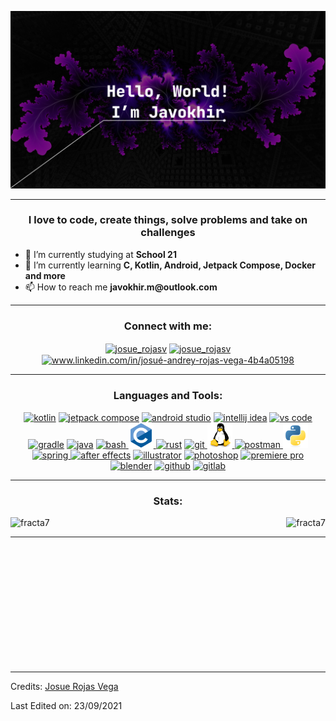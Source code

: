 ![Welcome to my profile](bg.png)

<!-- ABOUT YOU -->

<hr>
<h3 align="center">I love to code, create things, solve problems and take on challenges</h3>
  <ul>
    <li>🔭 I’m currently studying at <strong>School 21</strong></li>
    <li>🌱 I’m currently learning <strong>C, Kotlin, Android, Jetpack Compose, Docker and more</strong></li>
    <li>📫 How to reach me <strong>javokhir.m@outlook.com</strong></li>
  </ul>

<!-- CONNECTION -->

<hr>  
<h3 align="center">Connect with me:</h3>
<p align="center">
<a href="https://t.me/fracta7" target="blank"><img align="center" src="https://go-skill-icons.vercel.app/api/icons?i=telegram" alt="josue_rojasv" height="30" width="40" /></a>
  <a href="https://instagram.com/fracta7_" target="blank"><img align="center" src="https://raw.githubusercontent.com/rahuldkjain/github-profile-readme-generator/master/src/images/icons/Social/instagram.svg" alt="josue_rojasv" height="30" width="40" /></a>
<a href="https://linkedin.com/in/javokhir-matnazarov-045a35193" target="blank"><img align="center" src="https://raw.githubusercontent.com/rahuldkjain/github-profile-readme-generator/master/src/images/icons/Social/linked-in-alt.svg" alt="www.linkedin.com/in/josué-andrey-rojas-vega-4b4a05198" height="30" width="40" /></a>
</p>

<!-- LANGUAGES AND TOOLS -->

<hr>
<h3 align="center">Languages and Tools:</h3>
<p align="center"> 
  <a href="https://kotlinlang.org/" target="_blank"> <img src="https://skillicons.dev/icons?i=kotlin&theme=dark" alt="kotlin" width="40" height="40"/></a>
  <a href="https://kotlinlang.org/" target="_blank"> <img src="https://go-skill-icons.vercel.app/api/icons?i=jetpackcompose" alt="jetpack compose" width="40" height="40"/></a>
  <a href="https://developer.android.com/studio" target="_blank"> <img src="https://skillicons.dev/icons?i=androidstudio&theme=dark" alt="android studio" width="40" height="40"/></a> 
<a href="https://jetbrains.org/" target="_blank"> <img src="https://skillicons.dev/icons?i=idea&theme=dark" alt="intellij idea" width="40" height="40"/></a>
<a href="https://code.visualstudio.com/" target="_blank"> <img src="https://skillicons.dev/icons?i=vscode&theme=dark" alt="vs code" width="40" height="40"/></a>
<a href="https://gradle.org/" target="_blank"> <img src="https://skillicons.dev/icons?i=gradle&theme=dark" alt="gradle" width="40" height="40"/></a>
  <a href="https://java.com/" target="_blank"> <img src="https://skillicons.dev/icons?i=java&theme=dark" alt="java" width="40" height="40"/></a>
  <a href="https://www.gnu.org/software/bash/" target="_blank"> <img src="https://skillicons.dev/icons?i=bash&theme=dark" alt="bash" width="40" height="40"/> </a>
  <a href="https://www.cprogramming.com/" target="_blank"> <img src="https://raw.githubusercontent.com/devicons/devicon/master/icons/c/c-original.svg" alt="c" width="40" height="40"/> </a>
<a href="https://rust-lang.org/" target="_blank"> <img src="https://skillicons.dev/icons?i=rust&theme=dark" alt="rust" width="40" height="40"/></a>
  <a href="https://git-scm.com/" target="_blank"> <img src="https://www.vectorlogo.zone/logos/git-scm/git-scm-icon.svg" alt="git" width="40" height="40"/> </a> 
  <a href="https://www.linux.org/" target="_blank"> <img src="https://raw.githubusercontent.com/devicons/devicon/master/icons/linux/linux-original.svg" alt="linux" width="40" height="40"/> </a>
    <a href="https://postman.com" target="_blank"> <img src="https://www.vectorlogo.zone/logos/getpostman/getpostman-icon.svg" alt="postman" width="40" height="40"/> </a> 
    <a href="https://www.python.org" target="_blank"> <img src="https://raw.githubusercontent.com/devicons/devicon/master/icons/python/python-original.svg" alt="python" width="40" height="40"/> </a> 
    <a href="https://spring.io/" target="_blank"> <img src="https://www.vectorlogo.zone/logos/springio/springio-icon.svg" alt="spring" width="40" height="40"/> </a>
<a href="https://adobe.com/" target="_blank"> <img src="https://skillicons.dev/icons?i=ae&theme=dark" alt="after effects" width="40" height="40"/></a>
<a href="https://adobe.com/" target="_blank"> <img src="https://skillicons.dev/icons?i=illustrator&theme=dark" alt="illustrator" width="40" height="40"/></a>
<a href="https://adobe.com/" target="_blank"> <img src="https://skillicons.dev/icons?i=ps&theme=dark" alt="photoshop" width="40" height="40"/></a>
<a href="https://adobe.com/" target="_blank"> <img src="https://skillicons.dev/icons?i=pr&theme=dark" alt="premiere pro" width="40" height="40"/></a>
<a href="https://blender.org/" target="_blank"> <img src="https://skillicons.dev/icons?i=blender&theme=dark" alt="blender" width="40" height="40"/></a>
<a href="https://github.com/" target="_blank"> <img src="https://skillicons.dev/icons?i=github&theme=dark" alt="github" width="40" height="40"/></a>
<a href="https://gitlab.com/" target="_blank"> <img src="https://skillicons.dev/icons?i=gitlab&theme=dark" alt="gitlab" width="40" height="40"/></a>


<!-- SUPPORT -->

<!-- GITHUB STATS -->

<hr>
<div style="display: block;">
<p>
  <h3 align="center">Stats:</h3>
<p>
    <a align="left">
      <p><img align="left" 
  src="https://github-readme-stats.vercel.app/api/top-langs?username=fracta7&show_icons=true&theme=dark&locale=en&hide=jupyter%20notebook,lex,&langs_count=8" alt="fracta7" /></p></a>
    <a align="right"><p> <img align="right" src="https://github-readme-stats.vercel.app/api?username=fracta7&show_icons=true&theme=dark&locale=en" alt="fracta7" /></p></a>  
  </p>
</p>
</div>
<hr>
<br>
<br>
<br>
<br>
<br>
<br>
<br>
<br>
<br>
<br>
<br>

---

Credits: [Josue Rojas Vega](https://github.com/JOSUERV99)

Last Edited on: 23/09/2021
